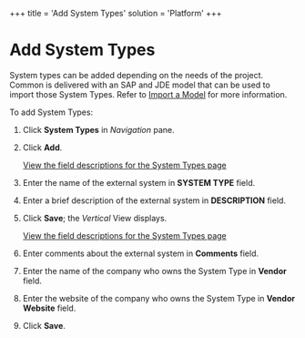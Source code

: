 +++
title = 'Add System Types'
solution = 'Platform'
+++

# Add System Types

System types can be added depending on the needs of the project. Common
is delivered with an SAP and JDE model that can be used to import those
System Types. Refer to [Import a Model](Import%20a%20Model) for more
information.

To add System Types:

1.  Click **System Types** in *Navigation* pane.

2.  Click **Add**.
    
    [View the field descriptions for the System Types
    page](../Page_Desc/System_Types_H)

3.  Enter the name of the external system in **SYSTEM TYPE** field.

4.  Enter a brief description of the external system in **DESCRIPTION**
    field.

5.  Click **Save**; the *Vertical* View displays.
    
    [View the field descriptions for the System Types
    page](../Page_Desc/System_Types_H)

6.  Enter comments about the external system in **Comments** field.

7.  Enter the name of the company who owns the System Type in **Vendor**
    field.

8.  Enter the website of the company who owns the System Type in
    **Vendor Website** field.

9.  Click **Save**.
